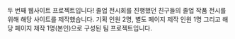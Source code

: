 두 번째 웹사이트 프로젝트입니다!
졸업 전시회를 진행했던 친구들의 졸업 작품 전시를 위해 해당 사이트를 제작했습니다.
기획 인원 2명, 별도 페이지 제작 인원 1명 그리고 해당 페이지 제작 1명(본인)으로 구성된 팀 프로젝트입니다.
